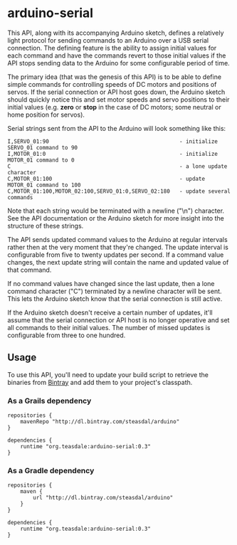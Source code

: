 arduino-serial
==============

This API, along with its accompanying Arduino sketch, defines a relatively light
protocol for sending commands to an Arduino over a USB serial connection.  The
defining feature is the ability to assign initial values for each command and
have the commands revert to those initial values if the API stops sending data
to the Arduino for some configurable period of time.

The primary idea (that was the genesis of this API) is to be able to define
simple commands for controlling speeds of DC motors and positions of servos.
If the serial connection or API host goes down, the Arduino sketch should
quickly notice this and set motor speeds and servo positions to their initial
values (e.g. **zero** or **stop** in the case of DC motors; some neutral or
home position for servos).

Serial strings sent from the API to the Arduino will look something like this:

    I,SERVO_01:90                                         - initialize SERVO_01 command to 90
    I,MOTOR_01:0                                          - initialize MOTOR_01 command to 0
    C                                                     - a lone update character
    C,MOTOR_01:100                                        - update MOTOR_01 command to 100
    C,MOTOR_01:100,MOTOR_02:100,SERVO_01:0,SERVO_02:180   - update several commands

Note that each string would be terminated with a newline ("\n") character.
See the API documentation or the Arduino sketch for more insight into the
structure of these strings.

The API sends updated command values to the Arduino at regular intervals rather
then at the very moment that they're changed.  The update interval is configurable
from five to twenty updates per second.  If a command value changes, the next
update string will contain the name and updated value of that command.

If no command values have changed since the last update, then a lone command
character ("C") terminated by a newline character will be sent.  This lets
the Arduino sketch know that the serial connection is still active.

If the Arduino sketch doesn't receive a certain number of updates, it'll assume
that the serial connection or API host is no longer operative and set all
commands to their initial values.  The number of missed updates is configurable
from three to one hundred.

## Usage

To use this API, you'll need to update your build script to retrieve the binaries from
[Bintray](https://bintray.com/steasdal/arduino/arduino-serial) and add them to your
project's classpath.

### As a Grails dependency

    repositories {
        mavenRepo "http://dl.bintray.com/steasdal/arduino"
    }

    dependencies {
        runtime "org.teasdale:arduino-serial:0.3"
    }

### As a Gradle dependency

    repositories {
        maven {
            url "http://dl.bintray.com/steasdal/arduino"
        }
    }

    dependencies {
        runtime "org.teasdale:arduino-serial:0.3"
    }
